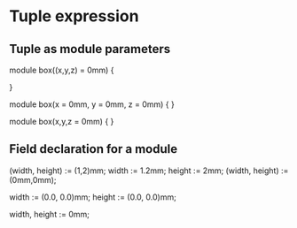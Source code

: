
# Tuple expression

## Tuple as module parameters

module box((x,y,z) = 0mm) {

}

module box(x = 0mm, y = 0mm, z = 0mm) {
}

module box(x,y,z = 0mm) {
}

## Field declaration for a module

(width, height) := (1,2)mm;
width := 1.2mm;
height := 2mm;
(width, height) := (0mm,0mm);

width := (0.0, 0.0)mm;
height := (0.0, 0.0)mm;

width, height := 0mm;
